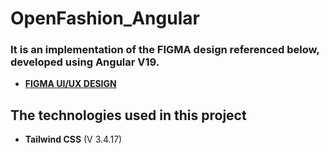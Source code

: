 # OpenFashion_Angular

### It is an implementation of the FIGMA design referenced below, developed using Angular V19.

- **[FIGMA UI/UX DESIGN](https://www.uistore.design/items/open-fashion-free-ecommerce-ui-kit/)**

## The technologies used in this project

- **Tailwind CSS** (V 3.4.17)
